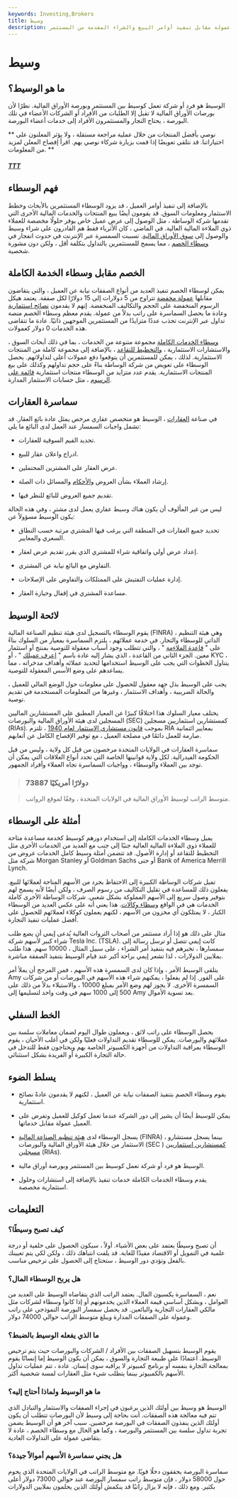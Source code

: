 ```yaml
---
keywords: Investing,Brokers
title: وسيط
description: الوسيط هو فرد أو شركة تتقاضى رسومًا أو عمولة مقابل تنفيذ أوامر البيع والشراء المقدمة من المستثمر.
---
```


# وسيط
## ما هو الوسيط؟

الوسيط هو فرد أو شركة تعمل كوسيط بين المستثمر وبورصة الأوراق المالية. نظرًا لأن بورصات الأوراق المالية لا تقبل إلا الطلبات من الأفراد أو الشركات الأعضاء في تلك البورصة ، يحتاج التجار والمستثمرون الأفراد إلى خدمات أعضاء البورصة.

** نوصي بأفضل المنتجات من خلال عملية مراجعة مستقلة ، ولا يؤثر المعلنون على اختياراتنا. قد نتلقى تعويضًا إذا قمت بزيارة شركاء نوصي بهم. اقرأ إفصاح المعلن لمزيد من المعلومات. **

<h5> <a href=""> TTT </a> </h5>

## فهم الوسطاء

بالإضافة إلى تنفيذ أوامر العميل ، قد يزود الوسطاء المستثمرين بالأبحاث وخطط الاستثمار ومعلومات السوق. قد يقومون أيضًا [ببيع](/cross-sell) المنتجات والخدمات المالية الأخرى التي تقدمها شركة الوساطة ، مثل الوصول إلى عرض عميل خاص يوفر حلولًا مخصصة للعملاء ذوي الملاءة المالية العالية. في الماضي ، كان الأثرياء فقط هم القادرون على شراء وسيط والوصول إلى [سوق الأوراق المالية](/stockmarket). تسببت السمسرة عبر الإنترنت في حدوث انفجار في [وسطاء الخصم](/discountbroker) ، مما يسمح للمستثمرين بالتداول بتكلفة أقل ، ولكن دون مشورة شخصية.

## الخصم مقابل وسطاء الخدمة الكاملة

يمكن لوسطاء الخصم تنفيذ العديد من أنواع الصفقات نيابة عن العميل ، والتي يتقاضون مقابلها [عمولة مخفضة](/commission) تتراوح من 5 دولارات إلى 15 دولارًا لكل صفقة. يعتمد هيكل الرسوم المنخفضة على الحجم والتكاليف المنخفضة. إنهم لا يقدمون [نصائح استثمارية](/investment-advice) وعادة ما يحصل السماسرة على راتب بدلاً من عمولة. يقدم معظم وسطاء الخصم منصة تداول عبر الإنترنت تجذب عددًا متزايدًا من المستثمرين الموجهين ذاتيًا. عادة ما تتقاضى هذه الخدمات 0 دولار كعمولات.

[وسطاء الخدمات الكاملة](/fullservicebroker) مجموعة متنوعة من الخدمات ، بما في ذلك أبحاث السوق ، والاستشارات الاستثمارية ، [والتخطيط للتقاعد](/retirement-planning) ، بالإضافة إلى مجموعة كاملة من المنتجات الاستثمارية. لذلك ، يمكن للمستثمرين أن يتوقعوا دفع عمولات أعلى لتداولاتهم. يحصل الوسطاء على تعويض من شركة الوساطة بناءً على حجم تداولهم وكذلك على بيع المنتجات الاستثمارية. يقدم عدد متزايد من الوسطاء منتجات استثمارية [قائمة على الرسوم](/feebasedinvestment) ، مثل حسابات الاستثمار المدارة.

## سماسرة العقارات

في صناعة [العقارات](/realestate) ، الوسيط هو متخصص عقاري مرخص يمثل عادة بائع العقار. قد تشمل واجبات السمسار عند العمل لدى البائع ما يلي:

- تحديد القيم السوقية للعقارات.

- ادراج واعلان عقار للبيع.

- عرض العقار على المشترين المحتملين.

- إرشاد العملاء بشأن العروض [والأحكام](/provision) والمسائل ذات الصلة.

- تقديم جميع العروض للبائع للنظر فيها.

ليس من غير المألوف أن يكون هناك وسيط عقاري يعمل لدى مشترٍ ، وفي هذه الحالة يكون الوسيط مسؤولاً عن:

- تحديد جميع العقارات في المنطقة التي يرغب فيها المشتري مرتبة حسب النطاق السعري والمعايير.

- إعداد عرض أولي واتفاقية شراء للمشتري الذي يقرر تقديم عرض لعقار.

- التفاوض مع البائع نيابة عن المشتري.

- إدارة عمليات التفتيش على الممتلكات والتفاوض على الإصلاحات.

- مساعدة المشتري في إقفال وحيازة العقار.

## لائحة الوسيط

يقوم الوسطاء بالتسجيل لدى هيئة تنظيم الصناعة المالية (FINRA) ، وهي هيئة التنظيم الذاتي للوسطاء والتجار. في خدمة عملائهم ، يلتزم السماسرة بمعيار من السلوك بناءً على " [قاعدة الملاءمة](/suitable) " ، والتي تتطلب وجود أسباب معقولة للتوصية بمنتج أو استثمار معين. الجزء الثاني من القاعدة ، الذي يشار إليه عادة باسم " [اعرف عميلك](/knowyourclient) " ، أو KYC ، يتناول الخطوات التي يجب على الوسيط استخدامها لتحديد عملائه وأهداف مدخراته ، مما يساعدهم على وضع الأسس المعقولة للتوصية.

يجب على الوسيط بذل جهد معقول للحصول على معلومات حول الوضع المالي للعميل ، والحالة الضريبية ، وأهداف الاستثمار ، وغيرها من المعلومات المستخدمة في تقديم توصية.

يختلف معيار السلوك هذا اختلافًا كبيرًا عن المعيار المطبق على المستشارين الماليين المسجلين لدى هيئة الأوراق المالية والبورصات (SEC) كمستشارين استثماريين مسجلين (RIAs). بموجب [قانون مستشاري الاستثمار لعام 1940](/investadvact) ، تلتزم RIA بمعايير ائتمانية صارمة للعمل دائمًا في مصلحة العميل ، مع توفير الإفصاح الكامل عن أتعابهم.

سماسرة العقارات في الولايات المتحدة مرخصون من قبل كل ولاية ، وليس من قبل الحكومة الفيدرالية. لكل ولاية قوانينها الخاصة التي تحدد أنواع العلاقات التي يمكن أن توجد بين العملاء والوسطاء ، وواجبات السماسرة تجاه العملاء وأفراد الجمهور.

> ### 73887 دولارًا أمريكيًا

> متوسط الراتب لوسيط الأوراق المالية في الولايات المتحدة ، وفقًا لموقع الرواتب.

>

## أمثلة على الوسطاء

يميل وسطاء الخدمات الكاملة إلى استخدام دورهم كوسيط كخدمة مساعدة متاحة للعملاء ذوي الملاءة المالية العالية جنبًا إلى جنب مع العديد من الخدمات الأخرى مثل التخطيط للتقاعد أو إدارة الأصول. قد تتضمن أمثلة وسيط كامل الخدمات عروض من شركة مثل Morgan Stanley أو Goldman Sachs أو حتى Bank of America Merrill Lynch.

تميل شركات الوساطة الكبيرة إلى الاحتفاظ بجرد من الأسهم المتاحة لعملائها للبيع. يفعلون ذلك للمساعدة في تقليل التكاليف من رسوم الصرف ، ولكن أيضًا لأنه يسمح لهم بتوفير وصول سريع إلى الأسهم المملوكة بشكل شعبي. شركات الوساطة الأخرى كاملة الخدمات هي في الواقع [وسطاء وكالات](/agencybroker). هذا يعني أنه على عكس العديد من الوسطاء الكبار ، لا يمتلكون أي مخزون من الأسهم ، لكنهم يعملون كوكلاء لعملائهم للحصول على أفضل عمليات تنفيذ التجارة.

مثال على ذلك هو إذا أراد مستثمر من أصحاب الثروات العالية يُدعى إيمي أن يضع طلب شراء كبير لأسهم شركة Tesla Inc. (TSLA). كانت إيمي تتصل أو ترسل رسالة إلى سمسارها ، تخبرهم فيه بتنفيذ أمر الشراء ، على سبيل المثال ، 10000 سهم. هذا طلب بملايين الدولارات ، لذا تشعر إيمي براحة أكبر عند قيام الوسيط بتنفيذ الصفقة مباشرة.

يتلقى الوسيط الأمر ، وإذا كان لدى السمسرة هذه الأسهم ، فمن المرجح أن يملأ أمر Amy على الفور. إذا لم يفعلوا ، يمكنهم شراء هذه الأسهم في البورصات أو من شركات السمسرة الأخرى. لا يجوز لهم وضع الأمر بمبلغ 10000 ، والاستيلاء بدلاً من ذلك على 500 إلى 1000 سهم في وقت واحد لتسليمها إلى Amy بعد تسوية الأموال.

## الخط السفلي

يحصل الوسطاء على راتب لائق ، ويعملون طوال اليوم لضمان معاملات سلسة بين عملائهم والبورصات. يمكن للوسطاء تقديم التداولات فعليًا ولكن في أغلب الأحيان ، يقوم الوسطاء بمراقبة التداولات من أجهزة الكمبيوتر الخاصة بهم ويحتاجون فقط للتدخل في حالة التجارة الكبيرة أو الفريدة بشكل استثنائي.

## يسلط الضوء

- يقوم وسطاء الخصم بتنفيذ الصفقات نيابة عن العميل ، لكنهم لا يقدمون عادةً نصائح استثمارية.

- يمكن للوسيط أيضًا أن يشير إلى دور الشركة عندما تعمل كوكيل للعميل وتفرض على العميل عمولة مقابل خدماتها.

- يسجل الوسطاء لدى [هيئة تنظيم الصناعة المالية](/finra) (FINRA) ، بينما يسجل مستشارو الاستثمار من خلال هيئة الأوراق المالية والبورصات (SEC ) [كمستشارين استثماريين مسجلين](/ria) (RIAs).

- الوسيط هو فرد أو شركة تعمل كوسيط بين المستثمر وبورصة أوراق مالية.

- يقدم وسطاء الخدمات الكاملة خدمات تنفيذ بالإضافة إلى استشارات وحلول استثمارية مخصصة.

## التعليمات

### كيف تصبح وسيطًا؟

أن تصبح وسيطًا يعتمد على بعض الأشياء. أولاً ، سيكون الحصول على خلفية أو درجة علمية في التمويل أو الاقتصاد مفيدًا للغاية. قد يلفت انتباهك ذلك ، ولكن لكي يتم تعيينك بالفعل وتؤدي دور الوسيط ، ستحتاج إلى الحصول على ترخيص مناسب.

### هل يربح الوسطاء المال؟

نعم ، السماسرة يكسبون المال. يعتمد الراتب الذي يتقاضاه الوسيط على العديد من العوامل ، وبشكل أساسي قيمة العملاء الذين يخدمونهم أو إذا كانوا وسطاء لشركات مثل مالكي العقارات التجارية والبائعين. قد يحصل سمسار البورصة النموذجي على راتب وعمولة على الصفقات المدارة ويبلغ متوسط الراتب حوالي 74000 دولار.

### ما الذي يفعله الوسيط بالضبط؟

يقوم الوسيط بتسهيل الصفقات بين الأفراد / الشركات والبورصات حيث يتم ترخيص الوسيط. اعتمادًا على طبيعة التجارة والسوق ، يمكن أن يكون الوسيط إما إنسانًا يقوم بمعالجة التجارة بنفسه أو برنامج كمبيوتر لا يراقبه سوى إنسان. عادة ، تتم عمليات تداول الأسهم بالكمبيوتر بينما يتطلب شيء مثل العقارات لمسة شخصية أكثر.

### ما هو الوسيط ولماذا أحتاج إليه؟

الوسيط هو وسيط بين أولئك الذين يرغبون في إجراء الصفقات والاستثمار والتبادل الذي تتم فيه معالجة هذه الصفقات. أنت بحاجة إلى وسيط لأن البورصات تتطلب أن يكون أولئك الذين ينفذون الصفقات في البورصة مرخصين. سبب آخر هو أن الوسيط يضمن تجربة تداول سلسة بين المستثمر والبورصة ، وكما هو الحال مع وسطاء الخصم ، عادة لا يتقاضى عمولة على التداولات العادية.

### هل يجني سماسرة الأسهم أموالاً جيدة؟

سماسرة البورصة يحققون دخلًا قويًا. مع متوسط الراتب في الولايات المتحدة الذي يحوم حول 58000 دولار ، فإن متوسط راتب سمسار البورصة عند حوالي 73000 دولار أعلى بكثير. ومع ذلك ، فإنه لا يزال راتبًا قد ينكمش أولئك الذين يحلمون بملايين الدولارات

